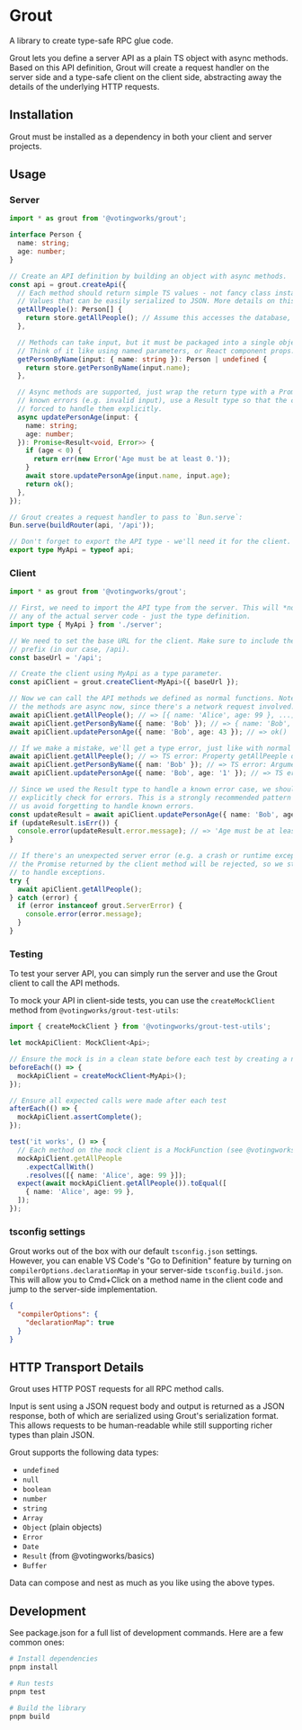 # Grout

A library to create type-safe RPC glue code.

Grout lets you define a server API as a plain TS object with async methods.
Based on this API definition, Grout will create a request handler on the server
side and a type-safe client on the client side, abstracting away the details of
the underlying HTTP requests.

## Installation

Grout must be installed as a dependency in both your client and server projects.

## Usage

### Server

```ts
import * as grout from '@votingworks/grout';

interface Person {
  name: string;
  age: number;
}

// Create an API definition by building an object with async methods.
const api = grout.createApi({
  // Each method should return simple TS values - not fancy class instances.
  // Values that can be easily serialized to JSON. More details on this below.
  getAllPeople(): Person[] {
    return store.getAllPeople(); // Assume this accesses the database, etc.
  },

  // Methods can take input, but it must be packaged into a single object.
  // Think of it like using named parameters, or React component props.
  getPersonByName(input: { name: string }): Person | undefined {
    return store.getPersonByName(input.name);
  },

  // Async methods are supported, just wrap the return type with a Promise. For
  // known errors (e.g. invalid input), use a Result type so that the client is
  // forced to handle them explicitly.
  async updatePersonAge(input: {
    name: string;
    age: number;
  }): Promise<Result<void, Error>> {
    if (age < 0) {
      return err(new Error('Age must be at least 0.'));
    }
    await store.updatePersonAge(input.name, input.age);
    return ok();
  },
});

// Grout creates a request handler to pass to `Bun.serve`:
Bun.serve(buildRouter(api, '/api'));

// Don't forget to export the API type - we'll need it for the client.
export type MyApi = typeof api;
```

### Client

```ts
import * as grout from '@votingworks/grout';

// First, we need to import the API type from the server. This will *not* import
// any of the actual server code - just the type definition.
import type { MyApi } from './server';

// We need to set the base URL for the client. Make sure to include the path
// prefix (in our case, /api).
const baseUrl = '/api';

// Create the client using MyApi as a type parameter.
const apiClient = grout.createClient<MyApi>({ baseUrl });

// Now we can call the API methods we defined as normal functions. Note that all
// the methods are async now, since there's a network request involved.
await apiClient.getAllPeople(); // => [{ name: 'Alice', age: 99 }, ...]
await apiClient.getPersonByName({ name: 'Bob' }); // => { name: 'Bob', age: 42 }
await apiClient.updatePersonAge({ name: 'Bob', age: 43 }); // => ok()

// If we make a mistake, we'll get a type error, just like with normal typed functions
await apiClient.getAllPeeple(); // => TS error: Property getAllPeeple does not exist
await apiClient.getPersonByName({ nam: 'Bob' }); // => TS error: Argument of type '{ nam: string; }' is not assignable to parameter of type '{ name: string; }'.
await apiClient.updatePersonAge({ name: 'Bob', age: '1' }); // => TS error: Argument of type '{ name: 'Bob'; age: '1'; }' is not assignable to parameter of type '{ name: string; age: number; }'.

// Since we used the Result type to handle a known error case, we should
// explicitly check for errors. This is a strongly recommended pattern to help
// us avoid forgetting to handle known errors.
const updateResult = await apiClient.updatePersonAge({ name: 'Bob', age: -1 });
if (updateResult.isErr()) {
  console.error(updateResult.error.message); // => 'Age must be at least 0.'
}

// If there's an unexpected server error (e.g. a crash or runtime exception),
// the Promise returned by the client method will be rejected, so we still need
// to handle exceptions.
try {
  await apiClient.getAllPeople();
} catch (error) {
  if (error instanceof grout.ServerError) {
    console.error(error.message);
  }
}
```

### Testing

To test your server API, you can simply run the server and use the Grout client
to call the API methods.

To mock your API in client-side tests, you can use the `createMockClient` method
from `@votingworks/grout-test-utils`:

```ts
import { createMockClient } from '@votingworks/grout-test-utils';

let mockApiClient: MockClient<Api>;

// Ensure the mock is in a clean state before each test by creating a new one
beforeEach(() => {
  mockApiClient = createMockClient<MyApi>();
});

// Ensure all expected calls were made after each test
afterEach(() => {
  mockApiClient.assertComplete();
});

test('it works', () => {
  // Each method on the mock client is a MockFunction (see @votingworks/test-utils).
  mockApiClient.getAllPeople
    .expectCallWith()
    .resolves([{ name: 'Alice', age: 99 }]);
  expect(await mockApiClient.getAllPeople()).toEqual([
    { name: 'Alice', age: 99 },
  ]);
});
```

### tsconfig settings

Grout works out of the box with our default `tsconfig.json` settings. However,
you can enable VS Code's "Go to Definition" feature by turning on
`compilerOptions.declarationMap` in your server-side `tsconfig.build.json`. This
will allow you to Cmd+Click on a method name in the client code and jump to the
server-side implementation.

```json
{
  "compilerOptions": {
    "declarationMap": true
  }
}
```

## HTTP Transport Details

Grout uses HTTP POST requests for all RPC method calls.

Input is sent using a JSON request body and output is returned as a JSON
response, both of which are serialized using Grout's serialization format. This
allows requests to be human-readable while still supporting richer types than
plain JSON.

Grout supports the following data types:

- `undefined`
- `null`
- `boolean`
- `number`
- `string`
- `Array`
- `Object` (plain objects)
- `Error`
- `Date`
- `Result` (from @votingworks/basics)
- `Buffer`

Data can compose and nest as much as you like using the above types.

## Development

See package.json for a full list of development commands. Here are a few common
ones:

```sh
# Install dependencies
pnpm install

# Run tests
pnpm test

# Build the library
pnpm build
```
